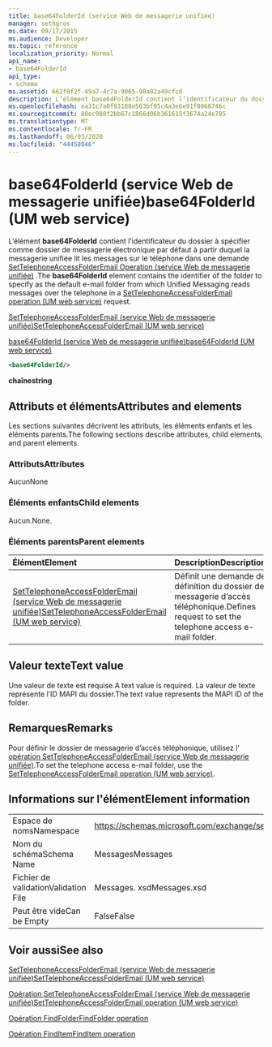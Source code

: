 ```yaml
---
title: base64FolderId (service Web de messagerie unifiée)
manager: sethgros
ms.date: 09/17/2015
ms.audience: Developer
ms.topic: reference
localization_priority: Normal
api_name:
- base64FolderId
api_type:
- schema
ms.assetid: 662f8f2f-49a7-4c7a-9065-98a02a49cfcd
description: L’élément base64FolderId contient l’identificateur du dossier à spécifier comme dossier de messagerie électronique par défaut à partir duquel la messagerie unifiée lit les messages sur le téléphone dans une demande SetTelephoneAccessFolderEmail Operation (service Web de messagerie unifiée).
ms.openlocfilehash: ea31c7a0f93188e563bf95c4a3e6e91f0866746c
ms.sourcegitcommit: 88ec988f2bb67c1866d06b361615f3674a24e795
ms.translationtype: MT
ms.contentlocale: fr-FR
ms.lasthandoff: 06/03/2020
ms.locfileid: "44458046"
---
```

# <a name="base64folderid-um-web-service"></a><span data-ttu-id="a404a-103">base64FolderId (service Web de messagerie unifiée)</span><span class="sxs-lookup"><span data-stu-id="a404a-103">base64FolderId (UM web service)</span></span>

<span data-ttu-id="a404a-104">L’élément **base64FolderId** contient l’identificateur du dossier à spécifier comme dossier de messagerie électronique par défaut à partir duquel la messagerie unifiée lit les messages sur le téléphone dans une demande [SetTelephoneAccessFolderEmail Operation (service Web de messagerie unifiée)](settelephoneaccessfolderemail-operation-um-web-service.md) .</span><span class="sxs-lookup"><span data-stu-id="a404a-104">The **base64FolderId** element contains the identifier of the folder to specify as the default e-mail folder from which Unified Messaging reads messages over the telephone in a [SetTelephoneAccessFolderEmail operation (UM web service)](settelephoneaccessfolderemail-operation-um-web-service.md) request.</span></span> 
  
[<span data-ttu-id="a404a-105">SetTelephoneAccessFolderEmail (service Web de messagerie unifiée)</span><span class="sxs-lookup"><span data-stu-id="a404a-105">SetTelephoneAccessFolderEmail (UM web service)</span></span>](settelephoneaccessfolderemail-um-web-service.md)
  
[<span data-ttu-id="a404a-106">base64FolderId (service Web de messagerie unifiée)</span><span class="sxs-lookup"><span data-stu-id="a404a-106">base64FolderId (UM web service)</span></span>](base64folderid-um-web-service.md)
  
```xml
<base64FolderId/>
```

 <span data-ttu-id="a404a-107">**chaîne**</span><span class="sxs-lookup"><span data-stu-id="a404a-107">**string**</span></span>
## <a name="attributes-and-elements"></a><span data-ttu-id="a404a-108">Attributs et éléments</span><span class="sxs-lookup"><span data-stu-id="a404a-108">Attributes and elements</span></span>

<span data-ttu-id="a404a-109">Les sections suivantes décrivent les attributs, les éléments enfants et les éléments parents.</span><span class="sxs-lookup"><span data-stu-id="a404a-109">The following sections describe attributes, child elements, and parent elements.</span></span>
  
### <a name="attributes"></a><span data-ttu-id="a404a-110">Attributs</span><span class="sxs-lookup"><span data-stu-id="a404a-110">Attributes</span></span>

<span data-ttu-id="a404a-111">Aucun</span><span class="sxs-lookup"><span data-stu-id="a404a-111">None</span></span>
  
### <a name="child-elements"></a><span data-ttu-id="a404a-112">Éléments enfants</span><span class="sxs-lookup"><span data-stu-id="a404a-112">Child elements</span></span>

<span data-ttu-id="a404a-113">Aucun.</span><span class="sxs-lookup"><span data-stu-id="a404a-113">None.</span></span>
  
### <a name="parent-elements"></a><span data-ttu-id="a404a-114">Éléments parents</span><span class="sxs-lookup"><span data-stu-id="a404a-114">Parent elements</span></span>

|<span data-ttu-id="a404a-115">**Élément**</span><span class="sxs-lookup"><span data-stu-id="a404a-115">**Element**</span></span>|<span data-ttu-id="a404a-116">**Description**</span><span class="sxs-lookup"><span data-stu-id="a404a-116">**Description**</span></span>|
|:-----|:-----|
|[<span data-ttu-id="a404a-117">SetTelephoneAccessFolderEmail (service Web de messagerie unifiée)</span><span class="sxs-lookup"><span data-stu-id="a404a-117">SetTelephoneAccessFolderEmail (UM web service)</span></span>](settelephoneaccessfolderemail-um-web-service.md) <br/> |<span data-ttu-id="a404a-118">Définit une demande de définition du dossier de messagerie d’accès téléphonique.</span><span class="sxs-lookup"><span data-stu-id="a404a-118">Defines request to set the telephone access e-mail folder.</span></span>  <br/> |
   
## <a name="text-value"></a><span data-ttu-id="a404a-119">Valeur texte</span><span class="sxs-lookup"><span data-stu-id="a404a-119">Text value</span></span>

<span data-ttu-id="a404a-120">Une valeur de texte est requise.</span><span class="sxs-lookup"><span data-stu-id="a404a-120">A text value is required.</span></span> <span data-ttu-id="a404a-121">La valeur de texte représente l’ID MAPI du dossier.</span><span class="sxs-lookup"><span data-stu-id="a404a-121">The text value represents the MAPI ID of the folder.</span></span>
  
## <a name="remarks"></a><span data-ttu-id="a404a-122">Remarques</span><span class="sxs-lookup"><span data-stu-id="a404a-122">Remarks</span></span>

<span data-ttu-id="a404a-123">Pour définir le dossier de messagerie d’accès téléphonique, utilisez l' [opération SetTelephoneAccessFolderEmail (service Web de messagerie unifiée)](settelephoneaccessfolderemail-operation-um-web-service.md).</span><span class="sxs-lookup"><span data-stu-id="a404a-123">To set the telephone access e-mail folder, use the [SetTelephoneAccessFolderEmail operation (UM web service)](settelephoneaccessfolderemail-operation-um-web-service.md).</span></span>
  
## <a name="element-information"></a><span data-ttu-id="a404a-124">Informations sur l'élément</span><span class="sxs-lookup"><span data-stu-id="a404a-124">Element information</span></span>

|||
|:-----|:-----|
|<span data-ttu-id="a404a-125">Espace de noms</span><span class="sxs-lookup"><span data-stu-id="a404a-125">Namespace</span></span>  <br/> |https://schemas.microsoft.com/exchange/services/2006/messages  <br/> |
|<span data-ttu-id="a404a-126">Nom du schéma</span><span class="sxs-lookup"><span data-stu-id="a404a-126">Schema Name</span></span>  <br/> |<span data-ttu-id="a404a-127">Messages</span><span class="sxs-lookup"><span data-stu-id="a404a-127">Messages</span></span>  <br/> |
|<span data-ttu-id="a404a-128">Fichier de validation</span><span class="sxs-lookup"><span data-stu-id="a404a-128">Validation File</span></span>  <br/> |<span data-ttu-id="a404a-129">Messages. xsd</span><span class="sxs-lookup"><span data-stu-id="a404a-129">Messages.xsd</span></span>  <br/> |
|<span data-ttu-id="a404a-130">Peut être vide</span><span class="sxs-lookup"><span data-stu-id="a404a-130">Can be Empty</span></span>  <br/> |<span data-ttu-id="a404a-131">False</span><span class="sxs-lookup"><span data-stu-id="a404a-131">False</span></span>  <br/> |
   
## <a name="see-also"></a><span data-ttu-id="a404a-132">Voir aussi</span><span class="sxs-lookup"><span data-stu-id="a404a-132">See also</span></span>



[<span data-ttu-id="a404a-133">SetTelephoneAccessFolderEmail (service Web de messagerie unifiée)</span><span class="sxs-lookup"><span data-stu-id="a404a-133">SetTelephoneAccessFolderEmail (UM web service)</span></span>](settelephoneaccessfolderemail-um-web-service.md)
  
[<span data-ttu-id="a404a-134">Opération SetTelephoneAccessFolderEmail (service Web de messagerie unifiée)</span><span class="sxs-lookup"><span data-stu-id="a404a-134">SetTelephoneAccessFolderEmail operation (UM web service)</span></span>](settelephoneaccessfolderemail-operation-um-web-service.md)
  
[<span data-ttu-id="a404a-135">Opération FindFolder</span><span class="sxs-lookup"><span data-stu-id="a404a-135">FindFolder operation</span></span>](findfolder-operation.md)
  
[<span data-ttu-id="a404a-136">Opération FindItem</span><span class="sxs-lookup"><span data-stu-id="a404a-136">FindItem operation</span></span>](finditem-operation.md)


